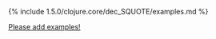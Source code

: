 {% include 1.5.0/clojure.core/dec_SQUOTE/examples.md %}

[Please add examples!](https://github.com/arrdem/grimoire/edit/master/_includes/1.6.0/clojure.core/dec_SQUOTE/examples.md)
